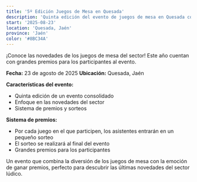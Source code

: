 ```yaml
---
title: '5º Edición Juegos de Mesa en Quesada'
description: 'Quinta edición del evento de juegos de mesa en Quesada con grandes premios y sorteos para los participantes.'
start: '2025-08-23'
location: 'Quesada, Jaén'
province: 'Jaén'
color: '#8BC34A'
---
```


¡Conoce las novedades de los juegos de mesa del sector! Este año cuentan con grandes premios para los participantes al evento.

**Fecha:** 23 de agosto de 2025
**Ubicación:** Quesada, Jaén

**Características del evento:**
- Quinta edición de un evento consolidado
- Enfoque en las novedades del sector
- Sistema de premios y sorteos

**Sistema de premios:**
- Por cada juego en el que participen, los asistentes entrarán en un pequeño sorteo
- El sorteo se realizará al final del evento
- Grandes premios para los participantes

Un evento que combina la diversión de los juegos de mesa con la emoción de ganar premios, perfecto para descubrir las últimas novedades del sector lúdico.

